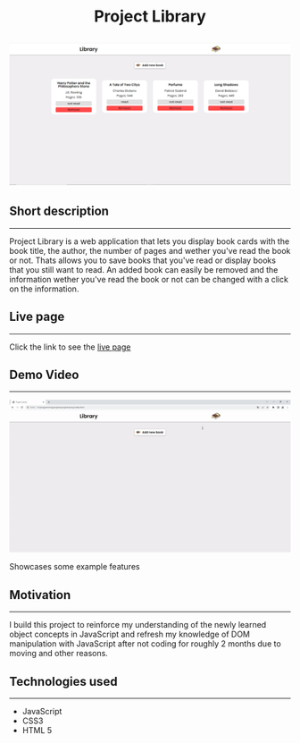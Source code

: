 <h1 align="center">Project Library</h1>

![Showcase](./resources/images/Showcase.PNG)
------
## Short description
----
Project Library is a web application that lets you display book cards with the book title, the author, the number of pages and wether you've read the book or not. Thats allows you to save books that you've read or display books that you still want to read. An added book can easily be removed and the information wether you've read the book or not can be changed with a click on the information.

## Live page
---
Click the link to see the [live page](https://dannyruda.github.io/projectLibrary/)

## Demo Video
---
![Showcase GIF](./resources/images/showcaseGIF.gif)

Showcases some example features

## Motivation
---
I build this project to reinforce my understanding of the newly learned object concepts in JavaScript and refresh my knowledge of DOM manipulation with JavaScript after not coding for roughly 2 months due to moving and other reasons.

## Technologies used
---
- JavaScript
- CSS3
- HTML 5